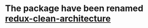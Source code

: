 # The package have been renamed [redux-clean-architecture](https://www.npmjs.com/package/redux-clean-architecture)
